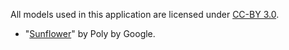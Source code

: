 All models used in this application are licensed under [CC-BY 3.0](https://creativecommons.org/licenses/by/3.0/legalcode).
 
 - "[Sunflower](https://poly.google.com/view/ce4GXw3VYE5)" by Poly by Google.